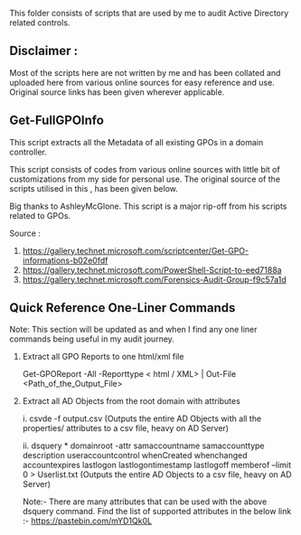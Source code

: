 This folder consists of scripts that are used by me to audit Active Directory related controls.


Disclaimer : 
------------

Most of the scripts here are not written by me and has been collated and uploaded here from various online sources for easy reference and use. Original source links has been given wherever applicable.

Get-FullGPOInfo 
---------------
This script extracts all the Metadata of all existing GPOs in a domain controller.

This script consists of codes from various online sources with little bit of customizations from my side for personal use. The original source of the scripts utilised in this , has been given below.

Big thanks to AshleyMcGlone. This script is a major rip-off from his scripts related to GPOs. 

Source : 
1. https://gallery.technet.microsoft.com/scriptcenter/Get-GPO-informations-b02e0fdf
2. https://gallery.technet.microsoft.com/PowerShell-Script-to-eed7188a
3. https://gallery.technet.microsoft.com/Forensics-Audit-Group-f9c57a1d


Quick Reference One-Liner Commands
----------------------------------
Note: This section will be updated as and when I find any one liner commands being useful in my audit journey.

1. Extract all GPO Reports to one html/xml file

   Get-GPOReport -All -Reporttype < html / XML> | Out-File <Path_of_the_Output_File>

2. Extract all AD Objects from the root domain with attributes

   i. csvde -f output.csv (Outputs the entire AD Objects with all the properties/ attributes to a csv file, heavy on AD Server)

   ii. dsquery * domainroot -attr samaccountname samaccounttype description useraccountcontrol whenCreated whenchanged accountexpires lastlogon lastlogontimestamp lastlogoff memberof –limit 0 > Userlist.txt (Outputs the entire AD Objects to a csv file, heavy on AD Server)

   Note:- 
        There are many attributes that can be used with the above dsquery command. Find the list of supported attributes in the below link :-
        https://pastebin.com/mYD1Qk0L




